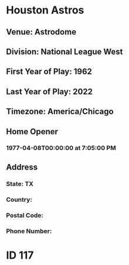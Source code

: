 # Houston Astros
## Venue: Astrodome
## Division: National League West
## First Year of Play: 1962
## Last Year of Play: 2022
## Timezone: America/Chicago
## Home Opener
### 1977-04-08T00:00:00 at 7:05:00 PM
## Address
### 
### State: TX
### Country: 
### Postal Code: 
### Phone Number: 
# ID 117